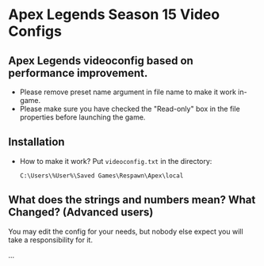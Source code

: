 # Apex Legends Season 15 Video Configs

## Apex Legends videoconfig based on performance improvement.

- Please remove preset name argument in file name to make it work in-game.
- Please make sure you have checked the "Read-only" box in the file properties before launching the game.

## Installation

- How to make it work? Put ``videoconfig.txt`` in the directory:

    ```
    C:\Users\%User%\Saved Games\Respawn\Apex\local
    ```
    
## What does the strings and numbers mean? What Changed? (Advanced users)
You may edit the config for your needs, but nobody else expect you will take a responsibility for it.

...
